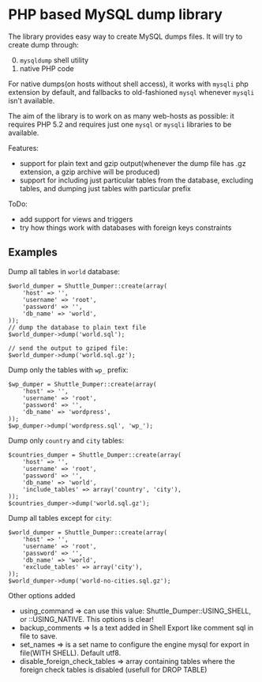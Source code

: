 PHP based MySQL dump library
=========

The library provides easy way to create MySQL dumps files. It will try to create dump through:

 0. `mysqldump` shell utility
 1. native PHP code

For native dumps(on hosts without shell access), it works with `mysqli` php extension by default, and fallbacks to old-fashioned `mysql` whenever `mysqli` isn't available.

The aim of the library is to work on as many web-hosts as possible: it requires PHP 5.2 and requires just one `mysql` or `mysqli` libraries to be available. 

Features:

 * support for plain text and gzip output(whenever the dump file has .gz extension, a gzip archive will be produced)
 * support for including just particular tables from the database, excluding tables, and dumping just tables with particular prefix

ToDo:
 
 * add support for views and triggers
 * try how things work with databases with foreign keys constraints

## Examples

Dump all tables in `world` database:

    $world_dumper = Shuttle_Dumper::create(array(
        'host' => '',
        'username' => 'root',
        'password' => '',
        'db_name' => 'world',
    ));
    // dump the database to plain text file
    $world_dumper->dump('world.sql');

    // send the output to gziped file:
    $world_dumper->dump('world.sql.gz');
    
Dump only the tables with `wp_` prefix:

    $wp_dumper = Shuttle_Dumper::create(array(
        'host' => '',
        'username' => 'root',
        'password' => '',
        'db_name' => 'wordpress',
    ));
    $wp_dumper->dump('wordpress.sql', 'wp_');

Dump only `country` and `city` tables:
    
    $countries_dumper = Shuttle_Dumper::create(array(
        'host' => '',
        'username' => 'root',
        'password' => '',
        'db_name' => 'world',
        'include_tables' => array('country', 'city'),
    ));
    $countries_dumper->dump('world.sql.gz');

Dump all tables except for `city`:

    $world_dumper = Shuttle_Dumper::create(array(
        'host' => '',
        'username' => 'root',
        'password' => '',
        'db_name' => 'world',
        'exclude_tables' => array('city'),
    ));
    $world_dumper->dump('world-no-cities.sql.gz');
    
Other options added

* using_command => can use this value: Shuttle_Dumper::USING_SHELL, or ::USING_NATIVE. This options is clear!
* backup_comments => Is a text added in Shell Export like comment sql in file to save.
* set_names => is a set name to configure the engine mysql for export in file(WITH SHELL). Default utf8.
* disable_foreign_check_tables => array containing tables where the foreign check tables is disabled (usefull for DROP TABLE)

